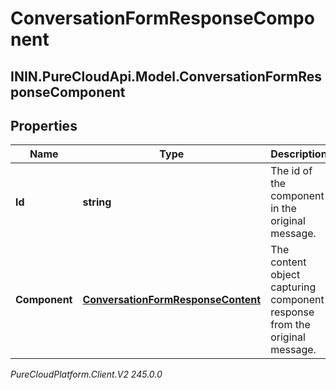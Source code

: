 # ConversationFormResponseComponent

## ININ.PureCloudApi.Model.ConversationFormResponseComponent

## Properties

|Name | Type | Description | Notes|
|------------ | ------------- | ------------- | -------------|
| **Id** | **string** | The id of the component in the original message. | |
| **Component** | [**ConversationFormResponseContent**](ConversationFormResponseContent) | The content object capturing component response from the original message. | |



_PureCloudPlatform.Client.V2 245.0.0_
